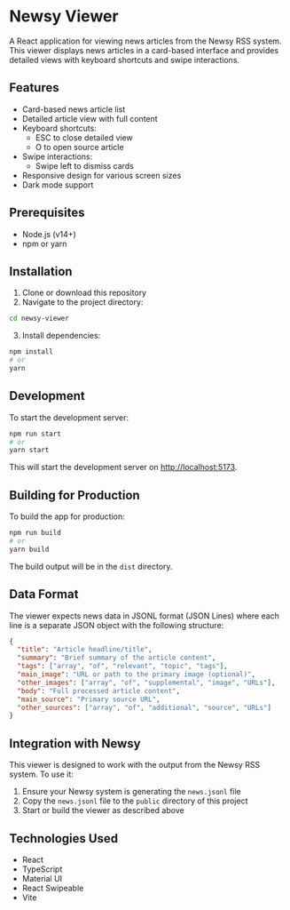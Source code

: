 # Newsy Viewer

A React application for viewing news articles from the Newsy RSS system. This viewer displays news articles in a card-based interface and provides detailed views with keyboard shortcuts and swipe interactions.

## Features

- Card-based news article list
- Detailed article view with full content
- Keyboard shortcuts:
  - ESC to close detailed view
  - O to open source article
- Swipe interactions:
  - Swipe left to dismiss cards
- Responsive design for various screen sizes
- Dark mode support

## Prerequisites

- Node.js (v14+)
- npm or yarn

## Installation

1. Clone or download this repository
2. Navigate to the project directory:

```bash
cd newsy-viewer
```

3. Install dependencies:

```bash
npm install
# or
yarn
```

## Development

To start the development server:

```bash
npm run start
# or
yarn start
```

This will start the development server on [http://localhost:5173](http://localhost:5173).

## Building for Production

To build the app for production:

```bash
npm run build
# or
yarn build
```

The build output will be in the `dist` directory.

## Data Format

The viewer expects news data in JSONL format (JSON Lines) where each line is a separate JSON object with the following structure:

```json
{
  "title": "Article headline/title",
  "summary": "Brief summary of the article content",
  "tags": ["array", "of", "relevant", "topic", "tags"],
  "main_image": "URL or path to the primary image (optional)",
  "other_images": ["array", "of", "supplemental", "image", "URLs"],
  "body": "Full processed article content",
  "main_source": "Primary source URL",
  "other_sources": ["array", "of", "additional", "source", "URLs"]
}
```

## Integration with Newsy

This viewer is designed to work with the output from the Newsy RSS system. To use it:

1. Ensure your Newsy system is generating the `news.jsonl` file
2. Copy the `news.jsonl` file to the `public` directory of this project
3. Start or build the viewer as described above

## Technologies Used

- React
- TypeScript
- Material UI
- React Swipeable
- Vite
